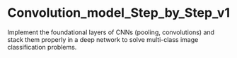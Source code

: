 # Convolution_model_Step_by_Step_v1
Implement the foundational layers of CNNs (pooling, convolutions) and stack them properly in a deep network to solve multi-class image classification problems.
